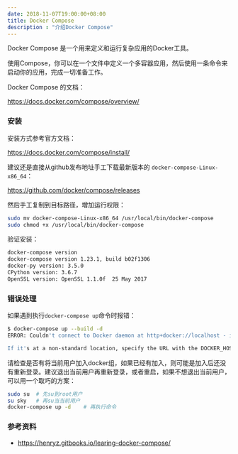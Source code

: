 ```yaml
---
date: 2018-11-07T19:00:00+08:00
title: Docker Compose
description : "介绍Docker Compose"
---
```


Docker Compose 是一个用来定义和运行复杂应用的Docker工具。

使用Compose，你可以在一个文件中定义一个多容器应用，然后使用一条命令来启动你的应用，完成一切准备工作。

Docker Compose 的文档：

https://docs.docker.com/compose/overview/

### 安装

安装方式参考官方文档：

https://docs.docker.com/compose/install/

建议还是直接从github发布地址手工下载最新版本的 `docker-compose-Linux-x86_64`：

https://github.com/docker/compose/releases

然后手工复制到目标路径，增加运行权限：

```bash
sudo mv docker-compose-Linux-x86_64 /usr/local/bin/docker-compose
sudo chmod +x /usr/local/bin/docker-compose
```

验证安装：

```bash
docker-compose version
docker-compose version 1.23.1, build b02f1306
docker-py version: 3.5.0
CPython version: 3.6.7
OpenSSL version: OpenSSL 1.1.0f  25 May 2017
```

### 错误处理

如果遇到执行`docker-compose up`命令时报错：

```bash
$ docker-compose up --build -d
ERROR: Couldn't connect to Docker daemon at http+docker://localhost - is it running?

If it's at a non-standard location, specify the URL with the DOCKER_HOST environment variable.
```

请检查是否有将当前用户加入docker组，如果已经有加入，则可能是加入后还没有重新登录。建议退出当前用户再重新登录，或者重启，如果不想退出当前用户，可以用一个取巧的方案：

```bash
sudo su  # 先su到root用户
su sky   # 再su当当前用户
docker-compose up -d    # 再执行命令
```



### 参考资料

- https://henryz.gitbooks.io/learing-docker-compose/